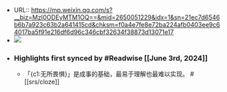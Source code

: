- URL:: https://mp.weixin.qq.com/s?__biz=MzI0ODEyMTM1OQ==&mid=2650051229&idx=1&sn=21ec7d6546b6b7a923c63b2a641415cd&chksm=f0a4e7fe8e72ba224afb0403ee9c64017ba5f91e216df6d96c346cbf32634f38873d13071e17
- ![](https://readwise-assets.s3.amazonaws.com/static/images/article0.00998d930354.png)
- ### Highlights first synced by #Readwise [[June 3rd, 2024]]
    - 「{c1:无所畏惧}」是成事的基础，最易于理解也最难以实现。 #[[srs/cloze]]
